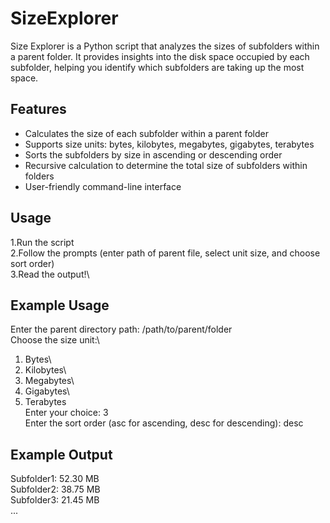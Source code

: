 # SizeExplorer

Size Explorer is a Python script that analyzes the sizes of subfolders within a parent folder. 
It provides insights into the disk space occupied by each subfolder, helping you identify which subfolders are taking up the most space.

## Features

- Calculates the size of each subfolder within a parent folder
- Supports size units: bytes, kilobytes, megabytes, gigabytes, terabytes
- Sorts the subfolders by size in ascending or descending order
- Recursive calculation to determine the total size of subfolders within folders
- User-friendly command-line interface

## Usage
1.Run the script\
2.Follow the prompts (enter path of parent file, select unit size, and choose sort order)\
3.Read the output!\

## Example Usage

Enter the parent directory path: /path/to/parent/folder\
Choose the size unit:\
1. Bytes\
2. Kilobytes\
3. Megabytes\
4. Gigabytes\
5. Terabytes\
Enter your choice: 3\
Enter the sort order (asc for ascending, desc for descending): desc

## Example Output

Subfolder1: 52.30 MB\
Subfolder2: 38.75 MB\
Subfolder3: 21.45 MB\
...

